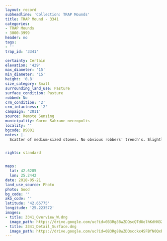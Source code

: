 ```yaml
---
layout: record
subheadline: 'Collection: TRAP Mounds'
title: TRAP Mound - 3341
categories:
- TRAP Mounds
- 3000-3999
header: no
tags:
- ''
trap_id: '3341'

certainty: Certain
elevation: '429'
max_diameter: '15'
min_diameter: '15'
height: '0.8'
size_category: Small
surrounding_land_use: Pasture
surface_condition: Pasture
robbed: No
crm_condition: '2'
crm_intactness: '2'
campaign: '2011'
source: Remote Sensing
municipality: Gorno Sahrane necropolis
locality: ''
bgcode: DS001
notes: |-
  Scatter of medium-sized stones. No obvious robbers' trench's. Slightly taprs off on north side.


rights: standard


maps:
  lat: 42.6285
  lon: 25.2442
date: 2018-05-21
land_use_source: Photo
photo: Good
bg_code: ''
akb_code: ''
latitude: '42.65775'
longitude: '25.223572'
images:
- title: 3341_Overview_W.dng
  image_path: https://drive.google.com/uc?id=0B3Rg88wZDQscQTdUelhKdHN3ZW8
- title: 3341_Detail_Surface.dng
  image_path: https://drive.google.com/uc?id=0B3Rg88wZDQscckx4SFBfN0Qxbk0
---
```

